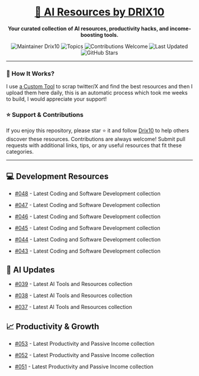 <div align="center">
  <h1><a href="https://x.com/DRIX_10_" target="_blank">🚀 AI Resources by DRIX10</a></h1>
  <p><strong>Your curated collection of AI resources, productivity hacks, and income-boosting tools.</strong></p>
</div>

<div align="center">
  <img src="https://img.shields.io/badge/Maintainer-Drix10-blue" alt="Maintainer Drix10" />
  <img src="https://img.shields.io/badge/Topics-Productivity%2C%20AI%2C%20Tips%20and%20Tricks-red" alt="Topics" />
  <img src="https://img.shields.io/badge/Contributions-Welcome-brightgreen" alt="Contributions Welcome" />
  <img src="https://img.shields.io/github/last-commit/Drix10/ai-resources?style=flat-square&color=5D6D7E" alt="Last Updated" />
  <img src="https://img.shields.io/github/stars/Drix10/ai-resources?style=social" alt="GitHub Stars" />
</div>

---

### 🧵 How It Works?

I use [a Custom Tool](https://github.com/Drix10/Twitter-Gemini-GitHub-MVP) to scrap twitter/X and find the best resources and then I upload them here daily, this is an automatic process which took me weeks to build, I would appreciate your support!

### ⭐️ Support & Contributions

If you enjoy this repository, please star ⭐️ it and follow [Drix10](https://github.com/Drix10) to help others discover these resources. Contributions are always welcome! Submit pull requests with additional links, tips, or any useful resources that fit these categories.

---


## 💻 Development Resources
- [#048](https://github.com/Drix10/ai-resources/blob/main/Coding%20and%20Software%20Development/resources-048.md) - Latest Coding and Software Development collection

- [#047](https://github.com/Drix10/ai-resources/blob/main/Coding%20and%20Software%20Development/resources-047.md) - Latest Coding and Software Development collection

- [#046](https://github.com/Drix10/ai-resources/blob/main/Coding%20and%20Software%20Development/resources-046.md) - Latest Coding and Software Development collection

- [#045](https://github.com/Drix10/ai-resources/blob/main/Coding%20and%20Software%20Development/resources-045.md) - Latest Coding and Software Development collection

- [#044](https://github.com/Drix10/ai-resources/blob/main/Coding%20and%20Software%20Development/resources-044.md) - Latest Coding and Software Development collection

- [#043](https://github.com/Drix10/ai-resources/blob/main/Coding%20and%20Software%20Development/resources-043.md) - Latest Coding and Software Development collection

## 🤖 AI Updates
- [#039](https://github.com/Drix10/ai-resources/blob/main/AI%20Tools%20and%20Resources/resources-039.md) - Latest AI Tools and Resources collection

- [#038](https://github.com/Drix10/ai-resources/blob/main/AI%20Tools%20and%20Resources/resources-038.md) - Latest AI Tools and Resources collection

- [#037](https://github.com/Drix10/ai-resources/blob/main/AI%20Tools%20and%20Resources/resources-037.md) - Latest AI Tools and Resources collection

## 📈 Productivity & Growth
- [#053](https://github.com/Drix10/ai-resources/blob/main/Productivity%20and%20Passive%20Income/resources-053.md) - Latest Productivity and Passive Income collection

- [#052](https://github.com/Drix10/ai-resources/blob/main/Productivity%20and%20Passive%20Income/resources-052.md) - Latest Productivity and Passive Income collection

- [#051](https://github.com/Drix10/ai-resources/blob/main/Productivity%20and%20Passive%20Income/resources-051.md) - Latest Productivity and Passive Income collection